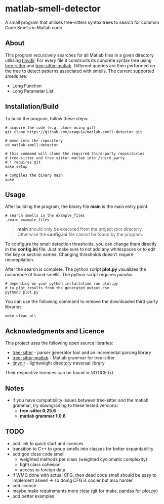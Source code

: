 # matlab-smell-detector

A small program that utilises tree-sitters syntax trees to search for common Code Smells in Matlab code.

## About

This program recursively searches for all Matlab files in a given directory utilising [tinydir](https://github.com/cxong/tinydir). For every file it constructs its concrete syntax tree using [tree-sitter](https://github.com/tree-sitter/tree-sitter) and [tree-sitter-matlab](https://github.com/acristoffers/tree-sitter-matlab). Different queries are then performed on the tree to detect patterns associated with smells. The current supported smells are:

- Long Function
- Long Parameter List

## Installation/Build

To build the program, follow these steps:

```shell
# acquire the code (e.g. clone using git)
git clone https://github.com/arugu1a/matlab-smell-detector.git

# move into the repository
cd matlab-smell-detector

# this command will clone the required third-party repositories 
# tree-sitter and tree-sitter-matlab into /third_party
# ! requires git
make setup

# compiles the binary main
make
```

## Usage

After building the program, the binary file **main** is the main entry point.

```shell
# search smells in the example_files
./main example_files
```

>**main** should only be executed from the project root directory. Otherwise the **config.ini** file cannot be found by the program.

To configure the smell detection thresholds, you can change them directly in the **config.ini** file. Just make sure to not add any whitespaces or to edit the key or section names. Changing thresholds doesn't require recompilation.

After the search is complete. The python script **<span>plot.py<span>** visualizes the occurence of found smells. The python script requires *pandas*.

```shell
# depending on your python installation run plot.py 
# to plot results from the generated output.csv
python3 plot.py
```

You can use the following command to remove the downloaded third-party libraries:

```shell
make clean all
```

## Acknowledgments and Licence

This project uses the following open source libraries:

- [tree-sitter](https://github.com/tree-sitter/tree-sitter) - parser generator tool and an incremental parsing library
- [tree-sitter-matlab](https://github.com/acristoffers/tree-sitter-matlab) - Matlab grammar for tree-sitter
- [tinydir](https://github.com/cxong/tinydir) - lightweight directory traversal library

Their respective licences can be found in NOTICE.txt.

## Notes

- If you have compatibility issues between tree-sitter and the matlab grammar, try downgrading to these tested versions:
    - **tree-sitter 0.25.6**
    - **matlab grammar 1.0.6**

## TODO

- add link to quick start and licences
- transition to C++ to group smells into classes for better expandability
- add god class code smell
    - weighted methods per class (weighted cyclomatic complexity)
    - tight class cohesion
    - access to foreign data
- if WMC done with actual CFG, then dead code smell
should be easy to implement aswell
    -> so doing CFG is cooler but also harder
- add licence
- maybe make requirements more clear (git for make,
pandas for <span>plot.py<span>)
- add better examples
